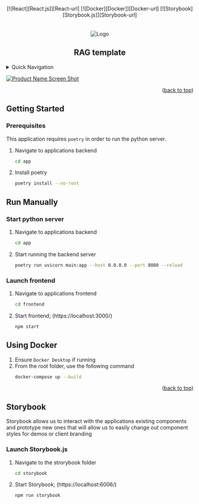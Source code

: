 <a id="readme-top"></a>

<!-- PROJECT SHIELDS -->
<div align="center">
[![React][React.js]][React-url]
[![Docker][Docker]][Docker-url]
[![Storybook][Storybook.js]][Storybook-url]
</div>
<br>


<!-- PROJECT LOGO -->
<br />
<div align="center">
    <img src="https://i.imgur.com/9YwJsO2.png" alt="Logo">
<h2 align="center">RAG template</h2>
</div>

<!-- TABLE OF CONTENTS -->
<details>
  <summary>Quick Navigation</summary>
  <ol>
    <li><a href="#preview">Preview</a></li>
    <li>
      <a href="#getting-started">Getting Started</a>
      <ul>
        <li><a href="#prerequisites">Prerequisites</a></li>
        <li><a href="#run-manually">Running the Application</a></li>
      </ul>
    </li>
    <li><a href="#storybook">Storybook</a></li>
  </ol>
</details>



<!-- Preview Image -->

[![Product Name Screen Shot][product-screenshot]](https://example.com)


<p align="right">(<a href="#readme-top">back to top</a>)</p>


<!-- GETTING STARTED -->
## Getting Started



### Prerequisites

This application requires `poetry` in order to run the python server.

1. Navigate to applications backend
   ```sh
   cd app
   ```
2. Install poetry
   ```sh
   poetry install --no-root
   ```

## Run Manually

### Start python server
1. Navigate to applications backend
   ```sh
   cd app
   ```
2. Start running the backend server
   ```sh
   poetry run uvicorn main:app --host 0.0.0.0 --port 8080 --reload
   ```

### Launch frontend
1. Navigate to applications frontend
   ```sh
   cd frontend
   ```
2. Start frontend; (https://localhost:3000/)
   ```sh
   npm start
   ```

## Using Docker
1. Ensure `Docker Desktop` if running
2. From the root folder, use the following command
   ```sh
   docker-compose up --build
   ```

<p align="right">(<a href="#readme-top">back to top</a>)</p>

## Storybook
Storybook allows us to interact with the applications existing components and prototype new ones that will allow us to easily change out component styles for demos or client branding

### Launch Storybook.js
1. Navigate to the strorybook folder
   ```sh
   cd storybook
   ```
3. Start Storybook; (https://localhost:6006/)
   ```sh
   npm run storybook
   ```



<!-- MARKDOWN LINKS & IMAGES -->
<!-- https://www.markdownguide.org/basic-syntax/#reference-style-links -->
[product-screenshot]: images/screenshot.png
[React.js]: https://img.shields.io/badge/React-20232A?style=for-the-badge&logo=react&logoColor=61DAFB
[React-url]: https://reactjs.org/
[Docker]:https://img.shields.io/badge/Docker-%231286C5?style=for-the-badge
[Docker-url]: https://www.docker.com/
[Storybook.js]: https://img.shields.io/badge/Storybook.js-%23ff4885?style=for-the-badge
[Storybook-url]: https://storybook.js.org/



